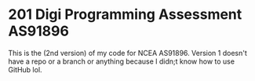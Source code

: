 # 201 Digi Programming Assessment AS91896

This is the (2nd version) of my code for NCEA AS91896.
Version 1 doesn't have a repo or a branch or anything because I didn;t know how to use GitHub lol.
